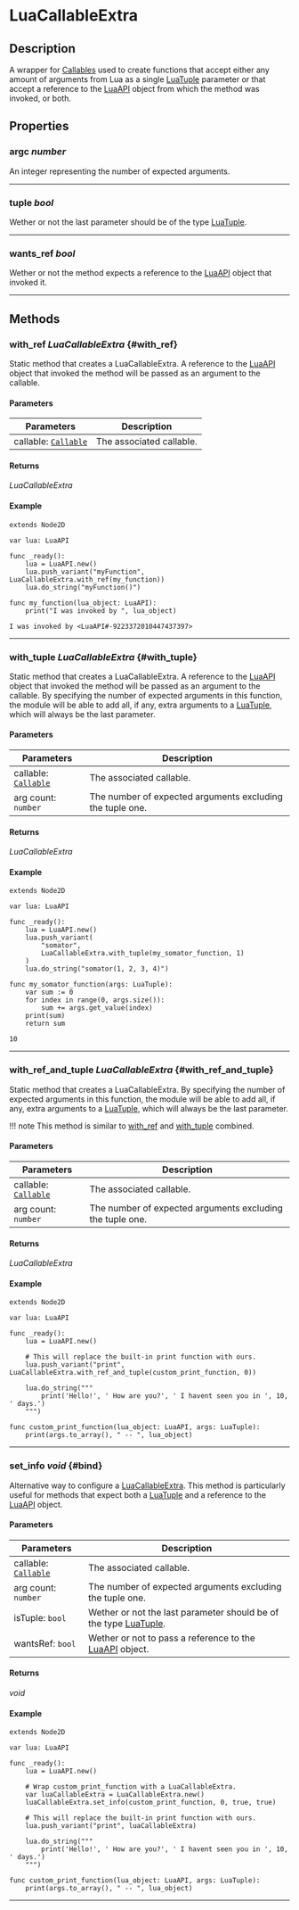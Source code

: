 # LuaCallableExtra

## Description
A wrapper for [Callables](https://docs.godotengine.org/en/4.0/classes/class_callable.html) used to create functions that accept either any amount of arguments from Lua as a single [LuaTuple](lua_tuple.md) parameter or that accept a reference to the [LuaAPI](lua_api.md) object from which the method was invoked, or both.

## Properties
### argc _number_
An integer representing the number of expected arguments.

---

### tuple _bool_
Wether or not the last parameter should be of the type [LuaTuple](lua_tuple.md).

---

### wants_ref _bool_
Wether or not the method expects a reference to the [LuaAPI](lua_api.md) object that invoked it.

---

## Methods

### with_ref _LuaCallableExtra_ {#with_ref}

Static method that creates a LuaCallableExtra. A reference to the [LuaAPI](lua_api.md) object that invoked the method will be passed as an argument to the callable.

#### Parameters

| Parameters | Description |
| --- | --- |
| callable: [`Callable`](https://docs.godotengine.org/en/4.0/classes/class_callable.html) | The associated callable. |

#### Returns

_LuaCallableExtra_

#### Example

```gdscript linenums="1"
extends Node2D

var lua: LuaAPI

func _ready():
	lua = LuaAPI.new()
	lua.push_variant("myFunction", LuaCallableExtra.with_ref(my_function))
	lua.do_string("myFunction()")
	
func my_function(lua_object: LuaAPI):
	print("I was invoked by ", lua_object)
```
``` title="Example Output"
I was invoked by <LuaAPI#-9223372010447437397>
```

---

### with_tuple _LuaCallableExtra_ {#with_tuple}

Static method that creates a LuaCallableExtra. A reference to the [LuaAPI](lua_api.md) object that invoked the method will be passed as an argument to the callable. By specifying the number of expected arguments in this function, the module will be able to add all, if any, extra arguments to a [LuaTuple](lua_tuple.md), which will always be the last parameter.

#### Parameters

| Parameters | Description |
| --- | --- |
| callable: [`Callable`](https://docs.godotengine.org/en/4.0/classes/class_callable.html) | The associated callable. |
| arg count: `number` | The number of expected arguments excluding the tuple one. |

#### Returns

_LuaCallableExtra_

#### Example

```gdscript linenums="1"
extends Node2D

var lua: LuaAPI

func _ready():
	lua = LuaAPI.new()
	lua.push_variant(
		"somator",
		LuaCallableExtra.with_tuple(my_somator_function, 1)
	)
	lua.do_string("somator(1, 2, 3, 4)")
	
func my_somator_function(args: LuaTuple):
	var sum := 0
	for index in range(0, args.size()):
		sum += args.get_value(index)
	print(sum)
	return sum
```
``` title="Output"
10
```

---

### with_ref_and_tuple _LuaCallableExtra_ {#with_ref_and_tuple}

Static method that creates a LuaCallableExtra. By specifying the number of expected arguments in this function, the module will be able to add all, if any, extra arguments to a [LuaTuple](lua_tuple.md), which will always be the last parameter.

!!! note
	This method is similar to [with_ref](#with_ref) and [with_tuple](#with_tuple) combined.

#### Parameters

| Parameters | Description |
| --- | --- |
| callable: [`Callable`](https://docs.godotengine.org/en/4.0/classes/class_callable.html) | The associated callable. |
| arg count: `number` | The number of expected arguments excluding the tuple one. |

#### Returns

_LuaCallableExtra_

#### Example

```gdscript linenums="1"
extends Node2D

var lua: LuaAPI

func _ready():
	lua = LuaAPI.new()

	# This will replace the built-in print function with ours.
	lua.push_variant("print", LuaCallableExtra.with_ref_and_tuple(custom_print_function, 0))
    
	lua.do_string("""
		print('Hello!', ' How are you?', ' I havent seen you in ', 10, ' days.')
	""")
	
func custom_print_function(lua_object: LuaAPI, args: LuaTuple):
	print(args.to_array(), " -- ", lua_object)
```

---

### set_info _void_ {#bind}

Alternative way to configure a [LuaCallableExtra](lua_callable_extra.md). This method is particularly useful for methods that expect both a [LuaTuple](lua_tuple.md) and a reference to the [LuaAPI](lua_api.md) object.

#### Parameters

| Parameters | Description |
| --- | --- |
| callable: [`Callable`](https://docs.godotengine.org/en/4.0/classes/class_callable.html) | The associated callable. |
| arg count: `number` | The number of expected arguments excluding the tuple one. |
| isTuple: `bool` | Wether or not the last parameter should be of the type [LuaTuple](lua_tuple.md). |
| wantsRef: `bool` | Wether or not to pass a reference to the [LuaAPI](lua_api.md) object. |

#### Returns

_void_

#### Example

```gdscript linenums="1"
extends Node2D

var lua: LuaAPI

func _ready():
	lua = LuaAPI.new()

	# Wrap custom_print_function with a LuaCallableExtra.
	var luaCallableExtra = LuaCallableExtra.new()
	luaCallableExtra.set_info(custom_print_function, 0, true, true)

	# This will replace the built-in print function with ours.
	lua.push_variant("print", luaCallableExtra)
    
	lua.do_string("""
		print('Hello!', ' How are you?', ' I havent seen you in ', 10, ' days.')
	""")
	
func custom_print_function(lua_object: LuaAPI, args: LuaTuple):
	print(args.to_array(), " -- ", lua_object)
```


---
